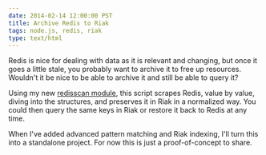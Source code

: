 ```yaml
---
date: 2014-02-14 12:00:00 PST
title: Archive Redis to Riak
tags: node.js, redis, riak
type: text/html
---
```


Redis is nice for dealing with data as it is relevant and changing, but once it goes a little stale, you probably want to archive it to free up resources.
Wouldn't it be nice to be able to archive it and still be able to query it?

<script src="https://gist.github.com/fritzy/9057367"></script>

Using my new [redisscan module](https://github.com/fritzy/redisscan), this script scrapes Redis, value by value, diving into the structures, and preserves it in Riak in a normalized way.
You could then query the same keys in Riak or restore it back to Redis at any time.

When I've added advanced pattern matching and Riak indexing, I'll turn this into a standalone project.
For now this is just a proof-of-concept to share.


